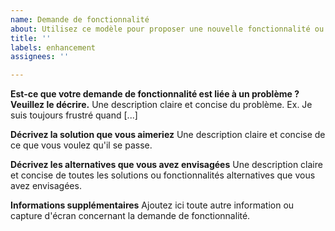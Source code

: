 ```yaml
---
name: Demande de fonctionnalité
about: Utilisez ce modèle pour proposer une nouvelle fonctionnalité ou une amélioration.
title: ''
labels: enhancement
assignees: ''

---
```


**Est-ce que votre demande de fonctionnalité est liée à un problème ? Veuillez le décrire.**
Une description claire et concise du problème. Ex. Je suis toujours frustré quand [...]

**Décrivez la solution que vous aimeriez**
Une description claire et concise de ce que vous voulez qu'il se passe.

**Décrivez les alternatives que vous avez envisagées**
Une description claire et concise de toutes les solutions ou fonctionnalités alternatives que vous avez envisagées.

**Informations supplémentaires**
Ajoutez ici toute autre information ou capture d'écran concernant la demande de fonctionnalité.
